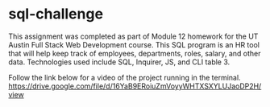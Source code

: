 # sql-challenge
This assignment was completed as part of Module 12 homework for the UT Austin Full Stack Web Development course. 
This SQL program is an HR tool that will help keep track of employees, departments, roles, salary, and other data. Technologies used include SQL, Inquirer, JS, and CLI table 3. 

Follow the link below for a video of the project running in the terminal.
 https://drive.google.com/file/d/16YaB9ERoiuZmVoyyWHTXSXYLUJaoDP2H/view
 

